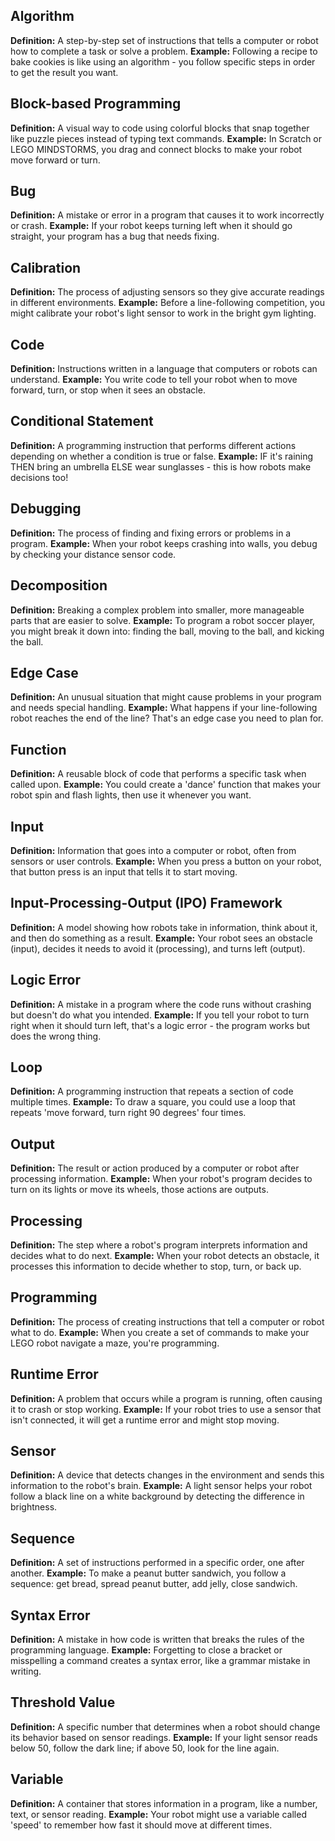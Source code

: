 ## Algorithm
**Definition:**  A step-by-step set of instructions that tells a computer or robot how to complete a task or solve a problem.
**Example:**  Following a recipe to bake cookies is like using an algorithm - you follow specific steps in order to get the result you want.

## Block-based Programming
**Definition:**  A visual way to code using colorful blocks that snap together like puzzle pieces instead of typing text commands.
**Example:**  In Scratch or LEGO MINDSTORMS, you drag and connect blocks to make your robot move forward or turn.

## Bug
**Definition:**  A mistake or error in a program that causes it to work incorrectly or crash.
**Example:**  If your robot keeps turning left when it should go straight, your program has a bug that needs fixing.

## Calibration
**Definition:**  The process of adjusting sensors so they give accurate readings in different environments.
**Example:**  Before a line-following competition, you might calibrate your robot's light sensor to work in the bright gym lighting.

## Code
**Definition:**  Instructions written in a language that computers or robots can understand.
**Example:**  You write code to tell your robot when to move forward, turn, or stop when it sees an obstacle.

## Conditional Statement
**Definition:**  A programming instruction that performs different actions depending on whether a condition is true or false.
**Example:**  IF it's raining THEN bring an umbrella ELSE wear sunglasses - this is how robots make decisions too!

## Debugging
**Definition:**  The process of finding and fixing errors or problems in a program.
**Example:**  When your robot keeps crashing into walls, you debug by checking your distance sensor code.

## Decomposition
**Definition:**  Breaking a complex problem into smaller, more manageable parts that are easier to solve.
**Example:**  To program a robot soccer player, you might break it down into: finding the ball, moving to the ball, and kicking the ball.

## Edge Case
**Definition:**  An unusual situation that might cause problems in your program and needs special handling.
**Example:**  What happens if your line-following robot reaches the end of the line? That's an edge case you need to plan for.

## Function
**Definition:**  A reusable block of code that performs a specific task when called upon.
**Example:**  You could create a 'dance' function that makes your robot spin and flash lights, then use it whenever you want.

## Input
**Definition:**  Information that goes into a computer or robot, often from sensors or user controls.
**Example:**  When you press a button on your robot, that button press is an input that tells it to start moving.

## Input-Processing-Output (IPO) Framework
**Definition:**  A model showing how robots take in information, think about it, and then do something as a result.
**Example:**  Your robot sees an obstacle (input), decides it needs to avoid it (processing), and turns left (output).

## Logic Error
**Definition:**  A mistake in a program where the code runs without crashing but doesn't do what you intended.
**Example:**  If you tell your robot to turn right when it should turn left, that's a logic error - the program works but does the wrong thing.

## Loop
**Definition:**  A programming instruction that repeats a section of code multiple times.
**Example:**  To draw a square, you could use a loop that repeats 'move forward, turn right 90 degrees' four times.

## Output
**Definition:**  The result or action produced by a computer or robot after processing information.
**Example:**  When your robot's program decides to turn on its lights or move its wheels, those actions are outputs.

## Processing
**Definition:**  The step where a robot's program interprets information and decides what to do next.
**Example:**  When your robot detects an obstacle, it processes this information to decide whether to stop, turn, or back up.

## Programming
**Definition:**  The process of creating instructions that tell a computer or robot what to do.
**Example:**  When you create a set of commands to make your LEGO robot navigate a maze, you're programming.

## Runtime Error
**Definition:**  A problem that occurs while a program is running, often causing it to crash or stop working.
**Example:**  If your robot tries to use a sensor that isn't connected, it will get a runtime error and might stop moving.

## Sensor
**Definition:**  A device that detects changes in the environment and sends this information to the robot's brain.
**Example:**  A light sensor helps your robot follow a black line on a white background by detecting the difference in brightness.

## Sequence
**Definition:**  A set of instructions performed in a specific order, one after another.
**Example:**  To make a peanut butter sandwich, you follow a sequence: get bread, spread peanut butter, add jelly, close sandwich.

## Syntax Error
**Definition:**  A mistake in how code is written that breaks the rules of the programming language.
**Example:**  Forgetting to close a bracket or misspelling a command creates a syntax error, like a grammar mistake in writing.

## Threshold Value
**Definition:**  A specific number that determines when a robot should change its behavior based on sensor readings.
**Example:**  If your light sensor reads below 50, follow the dark line; if above 50, look for the line again.

## Variable
**Definition:**  A container that stores information in a program, like a number, text, or sensor reading.
**Example:**  Your robot might use a variable called 'speed' to remember how fast it should move at different times.